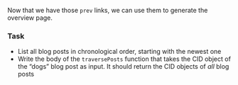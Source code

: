 Now that we have those `prev` links, we can use them to generate the overview page.

### Task

 - List all blog posts in chronological order, starting with the newest one
 - Write the body of the `traversePosts` function that takes the CID object of the “dogs” blog post as input. It should return the CID objects of *all* blog posts
